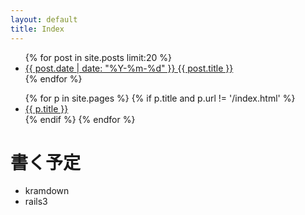 ```yaml
---
layout: default
title: Index
---
```


<ul>
{% for post in site.posts limit:20 %}
    <li>
    <a href="{{ post.url }}">
    {{ post.date | date: "%Y-%m-%d" }}
    {{ post.title }}
    </a>
    </li>
{% endfor %}
</ul>

<ul>
{% for p in site.pages %}
    {% if p.title and p.url != '/index.html' %}
    <li>
    <a href="{{ p.url }}">
      {{ p.title }}
    </a>
    </li>
    {% endif %}
{% endfor %}
</ul>

# 書く予定
- kramdown
- rails3

